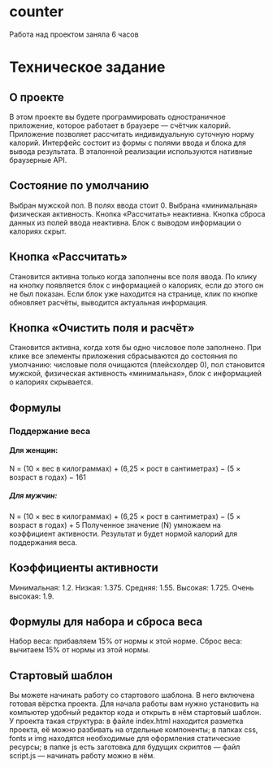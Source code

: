 # counter
Работа над проектом заняла 6 часов
# Техническое задание
## О проекте
В этом проекте вы будете программировать одностраничное приложение, которое работает в браузере — счётчик калорий. Приложение позволяет рассчитать индивидуальную суточную норму калорий. Интерфейс состоит из формы с полями ввода и блока для вывода результата. В эталонной реализации используются нативные браузерные API.

## Состояние по умолчанию
Выбран мужской пол.
В полях ввода стоит 0.
Выбрана «минимальная» физическая активность.
Кнопка «Рассчитать» неактивна.
Кнопка сброса данных из полей ввода неактивна.
Блок с выводом информации о калориях скрыт.
## Кнопка «Рассчитать»
Становится активна только когда заполнены все поля ввода.
По клику на кнопку появляется блок с информацией о калориях, если до этого он не был показан. Если блок уже находится на странице, клик по кнопке обновляет расчёты, выводится актуальная информация.
## Кнопка «Очистить поля и расчёт»
Становится активна, когда хотя бы одно числовое поле заполнено.
При клике все элементы приложения сбрасываются до состояния по умолчанию: числовые поля очищаются (плейсхолдер 0), пол становится мужской, физическая активность «минимальная», блок с информацией о калориях скрывается.
## Формулы
### Поддержание веса
#### Для женщин:

N = (10 × вес в килограммах) + (6,25 × рост в сантиметрах) − (5 × возраст в годах) − 161
##### Для мужчин:

N = (10 × вес в килограммах) + (6,25 × рост в сантиметрах) − (5 × возраст в годах) + 5
Полученное значение (N) умножаем на коэффициент активности. Результат и будет нормой калорий для поддержания веса.

## Коэффициенты активности
Минимальная: 1.2.
Низкая: 1.375.
Средняя: 1.55.
Высокая: 1.725.
Очень высокая: 1.9.
## Формулы для набора и сброса веса
Набор веса: прибавляем 15% от нормы к этой норме.
Сброс веса: вычитаем 15% от нормы из этой нормы.
## Стартовый шаблон
Вы можете начинать работу со стартового шаблона. В него включена готовая вёрстка проекта. Для начала работы вам нужно установить на компьютер удобный редактор кода и открыть в нём стартовый шаблон. У проекта такая структура:
в файле index.html находится разметка проекта, её можно разбивать на отдельные компоненты;
в папках css, fonts и img находятся необходимые для оформления статические ресурсы;
в папке js есть заготовка для будущих скриптов — файл script.js — начинать работу можно в нём.

